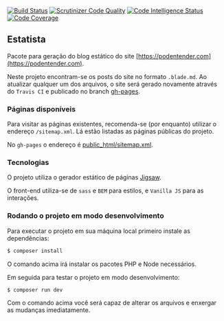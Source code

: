 [![Build Status](https://travis-ci.org/PODEntender/estatista.svg?branch=master)](https://travis-ci.org/PODEntender/estatista)
[![Scrutinizer Code Quality](https://scrutinizer-ci.com/g/PODEntender/estatista/badges/quality-score.png?b=master)](https://scrutinizer-ci.com/g/PODEntender/estatista/?branch=master)
[![Code Intelligence Status](https://scrutinizer-ci.com/g/PODEntender/estatista/badges/code-intelligence.svg?b=master)](https://scrutinizer-ci.com/code-intelligence)
[![Code Coverage](https://scrutinizer-ci.com/g/PODEntender/estatista/badges/coverage.png?b=master)](https://scrutinizer-ci.com/g/PODEntender/estatista/?branch=master)

Estatista
---

Pacote para geração do blog estático do site [https://podentender.com](https://podentender.com).

Neste projeto encontram-se os posts do site no formato `.blade.md`. Ao atualizar
qualquer um dos arquivos, o site será gerado novamente através do `Travis CI` e
publicado no branch [gh-pages](https://github.com/PODEntender/estatista/tree/gh-pages). 

### Páginas disponíveis

Para visitar as páginas existentes, recomenda-se (por enquanto) utilizar
o endereço `/sitemap.xml`. Lá estão listadas as páginas públicas do projeto.

No `gh-pages` o endereço é [public_html/sitemap.xml](https://podentender.com/sitemap.xml). 

### Tecnologias

O projeto utiliza o gerador estático de páginas [Jigsaw](https://jigsaw.tighten.co/).

O front-end utiliza-se de `sass` e `BEM` para estilos, e `Vanilla JS` para as interações.

### Rodando o projeto em modo desenvolvimento

Para executar o projeto em sua máquina local primeiro instale as dependências:

```bash
$ composer install
```

O comando acima irá instalar os pacotes PHP e Node necessários.

Em seguida para testar o projeto em modo desenvolvimento:

```bash
$ composer run dev
```

Com o comando acima você será capaz de alterar os arquivos e enxergar as mudanças
imediatamente.
